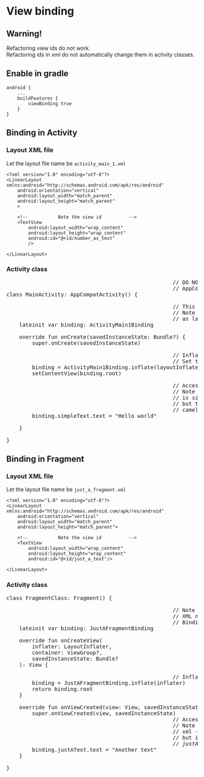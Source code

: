# View binding

## Warning!
Refactoring view ids do not work.  
Refactoring ids in xml do not automatically change them in activity classes.  

## Enable in gradle
```
android {
    ...
    buildFeatures {
        viewBinding true
    }
}
```

## Binding in Activity

### Layout XML file

Let the layout file name be `activity_main_1.xml`

```
<?xml version="1.0" encoding="utf-8"?>
<LinearLayout xmlns:android="http://schemas.android.com/apk/res/android"
    android:orientation="vertical"
    android:layout_width="match_parent"
    android:layout_height="match_parent"
    >

    <!--           Note the view id          -->
    <TextView
        android:layout_width="wrap_content"
        android:layout_height="wrap_content"
        android:id="@+id/number_as_text"
        />
        
</LinearLayout>
```

### Activity class

<pre>
                                                    // DO NOT PASS layout reference in
                                                    // AppCompatActivity constructor.
class MainActivity: AppCompatActivity() {

                                                    // This class is generated automatically.
                                                    // Note the name is <i>ActivityMain<b>1</b>Binding</i>
                                                    // as layout file is <i>activity_main_<b>1</b>.xml</i>
    lateinit var binding: ActivityMain1Binding
    
    override fun onCreate(savedInstanceState: Bundle?) {
        super.onCreate(savedInstanceState)

                                                    // Inflate the layout.
                                                    // Set the root layout.
        binding = ActivityMain1Binding.inflate(layoutInflater)
        setContentView(binding.root)
        
                                                    // Access the views.
                                                    // Note that original ID of view
                                                    // is <i>simple_text</i>
                                                    // but the binding has the name in
                                                    // camel case as <i>simpleText</i>.
        binding.simpleText.text = "Hello world"
        
    }

}
</pre>

## Binding in Fragment

### Layout XML file

Let the layout file name be `just_a_fragment.xml`

```
<?xml version="1.0" encoding="utf-8"?>
<LinearLayout xmlns:android="http://schemas.android.com/apk/res/android"
    android:orientation="vertical"
    android:layout_width="match_parent"
    android:layout_height="match_parent">

    <!--           Note the view id          -->
    <TextView
        android:layout_width="wrap_content"
        android:layout_height="wrap_content"
        android:id="@+id/just_a_text"/>

</LinearLayout>
```

### Activity class

<pre>
class FragmentClass: Fragment() {

                                                    // Note the name of binding class.
                                                    // XML name - <i>just_a_fragment.xml</i>
                                                    // Binding class - <i>JustAFragmentBinding</i>
    lateinit var binding: JustAFragmentBinding

    override fun onCreateView(
        inflater: LayoutInflater,
        container: ViewGroup?,
        savedInstanceState: Bundle?
    ): View {
    
                                                    // Inflate the binding and return the root.
        binding = JustAFragmentBinding.inflate(inflater)
        return binding.root
    }

    override fun onViewCreated(view: View, savedInstanceState: Bundle?) {
        super.onViewCreated(view, savedInstanceState)
                                                    // Access the views.
                                                    // Note the name of id in
                                                    // xml - <i>just_a_text</i>
                                                    // but in the binding it is in camel case
                                                    // <i>justAText</i>
        binding.justAText.text = "Another text"
    }

}
</pre>
